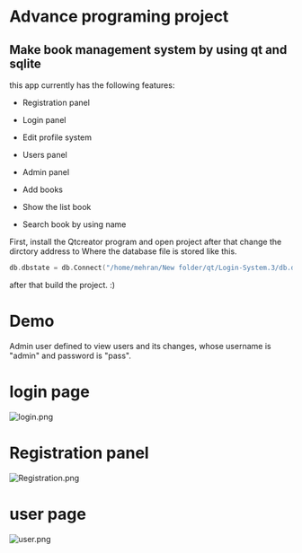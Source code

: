 # Advance programing project
## Make book management system by using qt and sqlite
this app currently has the following features:

- Registration panel

- Login panel

- Edit profile system

- Users panel

- Admin panel

- Add books

- Show the list book

- Search book by using name

First, install the Qtcreator program
and open project
after that change the dirctory address to Where the database file is stored like this.
```c++
db.dbstate = db.Connect("/home/mehran/New folder/qt/Login-System.3/db.db");
```
after that build the project. :)
# Demo
Admin user defined to view users and its changes, whose username is "admin" and password is "pass".
# login page
![login.png](https://s4.uupload.ir/files/screenshot_2022-01-18_04-40-27_0i84.png)
# Registration panel
![Registration.png](https://s4.uupload.ir/files/screenshot_2022-01-18_04-43-59_hie.png)
# user page
![user.png](https://s4.uupload.ir/files/screenshot_2022-01-18_05-16-38_ovjf.png)
